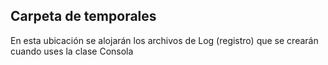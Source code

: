 ## Carpeta de temporales

En esta ubicación se alojarán los archivos de Log (registro) que se crearán cuando uses la clase Consola